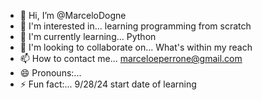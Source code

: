 - 👋 Hi, I’m @MarceloDogne
- 👀 I'm interested in... learning programming from scratch
- 🌱 I'm currently learning... Python
- 💞️ I'm looking to collaborate on... What's within my reach
- 📫 How to contact me... marceloeperrone@gmail.com
- 😄 Pronouns:...
- ⚡ Fun fact:... 9/28/24 start date of learning

<!---
MarceloDogne/MarceloDogne is a ✨ special ✨ repository because its `README.md` (this file) appears on your GitHub profile.
You can click the Preview link to take a look at your changes.
--->
